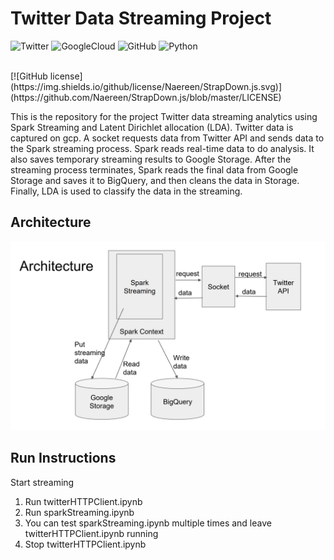 # Twitter Data Streaming Project

![Twitter](https://img.shields.io/badge/Twitter-1DA1F2?style=for-the-badge&logo=twitter&logoColor=white)
![GoogleCloud](https://img.shields.io/badge/Google_Cloud-4285F4?style=for-the-badge&logo=google-cloud&logoColor=white)
![GitHub](https://img.shields.io/badge/GitHub-100000?style=for-the-badge&logo=github&logoColor=white)
![Python](https://img.shields.io/badge/Python-3776AB?style=for-the-badge&logo=python&logoColor=white)

<br>
[![GitHub license](https://img.shields.io/github/license/Naereen/StrapDown.js.svg)](https://github.com/Naereen/StrapDown.js/blob/master/LICENSE)


This is the repository for the project Twitter data streaming analytics using Spark Streaming and Latent Dirichlet allocation (LDA). Twitter data is captured on gcp. 
A socket requests data from Twitter API and sends data to the Spark streaming
process. Spark reads real-time data to do analysis. It also saves temporary streaming results
to Google Storage. After the streaming process terminates, Spark reads the final data
from Google Storage and saves it to BigQuery, and then cleans the data in Storage.
Finally, LDA is used to classify the data in the streaming.

## Architecture
![Alt text](https://raw.githubusercontent.com/aqid98/twitterStreamingProject/main/images/architectureTwitter.PNG?raw=true "Architecture")

## Run Instructions

Start streaming
1. Run twitterHTTPClient.ipynb
2. Run sparkStreaming.ipynb
3. You can test sparkStreaming.ipynb multiple times and leave twitterHTTPClient.ipynb running
4. Stop twitterHTTPClient.ipynb



